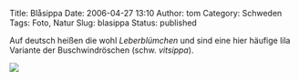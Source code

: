 Title: Blåsippa
Date: 2006-04-27 13:10
Author: tom
Category: Schweden
Tags: Foto, Natur
Slug: blasippa
Status: published

Auf deutsch heißen die wohl *Leberblümchen* und sind eine hier häufige
lila Variante der Buschwindröschen (schw. *vitsippa*).

![](http://www.fiket.de/pic/blasippa.jpg)

